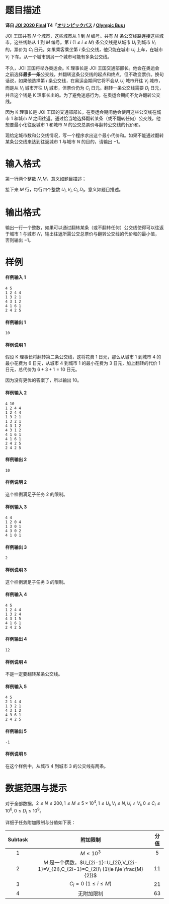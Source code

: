 
# 题目描述

**译自 [JOI 2020 Final](https://cms.ioi-jp.org/) T4「[オリンピックバス](https://www.ioi-jp.org/joi/2019/2020-ho/2020-ho-t4.pdf) / [Olympic Bus](https://www.ioi-jp.org/joi/2019/2020-ho/2020-ho-t4-en.pdf)」**

JOI 王国共有 $N$ 个城市，这些城市从 $1$ 到 $N$ 编号。共有 $M$ 条公交线路连接这些城市，这些线路从 $1$ 到 $M$ 编号。第 $i\ (1\le i\le M)$ 条公交线是从城市 $U_i$ 到城市 $V_i$ 的，票价为 $C_i$ 日元。如果乘客乘坐第 $i$ 条公交线，他只能在城市 $U_i$ 上车，在城市 $V_i$ 下车。从一个城市到另一个城市可能有多条公交线。

不久，JOI 王国将举办奥运会。K 理事长是 JOI 王国交通部部长。他会在奥运会之前选择**最多一条**公交线，并翻转这条公交线的起点和终点，但不改变票价。换句话说，如果他选择第 $i$ 条公交线，在奥运会期间它将不会从 $U_i$ 城市开往 $V_i$ 城市，而是从 $V_i$ 城市开往 $U_i$ 城市，但票价仍为 $C_i$ 日元。翻转一条公交线需要 $D_i$ 日元，并且这个钱是 K 理事长出的。为了避免迷惑行为，在奥运会期间不允许翻转公交线。

因为 K 理事长是 JOI 王国的交通部部长，在奥运会期间他会使用这些公交线在城市 $1$ 和城市 $N$ 之间往返。通过恰当地选择翻转某条（或不翻转任何）公交线，他想要最小化往返城市 $1$ 和城市 $N$ 的公交总票价与翻转公交线的代价和。

现给定城市数和公交线情况，写一个程序求出这个最小代价和。如果不能通过翻转某条公交线来达到往返城市 $1$ 与城市 $N$ 的目的，请输出 $-1$。

# 输入格式

第一行两个整数 $N,M$，意义如题目描述；

接下来 $M$ 行，每行四个整数 $U_i,V_i,C_i,D_i$，意义如题目描述。

# 输出格式

输出一行一个整数，如果可以通过翻转某条（或不翻转任何）公交线使得可以往返于城市 $1$ 与城市 $N$，输出往返所需公交总票价与翻转公交线的代价和的最小值，否则输出 $-1$。

# 样例

#### 样例输入 1
```plain
4 5
1 2 4 4
1 3 2 1
4 3 1 2
4 1 6 1
2 4 2 5
```
#### 样例输出 1
```plain
10
```
#### 样例说明 1
假设 K 理事长将翻转第二条公交线，这将花费 $1$ 日元，那么从城市 $1$ 到城市 $4$ 的最小花费为 $6$ 日元，从城市 $4$ 到城市 $1$ 的最小花费为 $3$ 日元，加上翻转的代价 $1$ 日元，总代价为 $6+3+1=10$ 日元。

因为没有更优的答案了，所以输出 $10$。

#### 样例输入 2
```plain
4 10
1 2 4 4
1 2 4 4
1 3 2 1
1 3 2 1
4 3 1 2
4 3 1 2
4 1 6 1
4 1 6 1
2 4 2 5
2 4 2 5
```
#### 样例输出 2
```plain
10
```

#### 样例说明 2
这个样例满足子任务 $2$ 的限制。

#### 样例输入 3
```plain
4 4
1 2 0 4
1 3 0 1
4 3 0 2
4 1 0 1
```
#### 样例输出 3
```plain
2
```
#### 样例说明 3
这个样例满足子任务 $3$ 的限制。

#### 样例输入 4
```plain
4 5
1 2 4 4
1 3 2 4
4 3 1 5
4 1 6 1
2 4 2 5
```
#### 样例输出 4
```plain
12
```

#### 样例说明 4
不是一定要翻转某条公交线。

#### 样例输入 5
```plain
4 5
2 1 4 4
1 3 2 1
4 3 1 2
4 3 6 1
2 4 2 5
```
#### 样例输出 5
```plain
-1
```
#### 样例说明 5
在这个样例中，从城市 $4$ 到城市 $3$ 的公交线有两条。


# 数据范围与提示

对于全部数据，$2\le N\le 200,1\le M\le 5\times 10^4,1\le U_i,V_i\le N,U_i\neq V_i,0\le C_i\le 10^6,0\le D_i\le 10^9$。

详细子任务附加限制与分值如下表：

|Subtask|附加限制|分值|
|:-:|:-:|:-:|
|$1$|$M\le 10^3$|$5$|
|$2$|$M$ 是一个偶数，$U_{2i-1}=U_{2i},V_{2i-1}=V_{2i},C_{2i-1}=C_{2i}\ (1\le i\le \frac{M}{2})$|$11$|
|$3$|$C_i=0\ (1\le i\le M)$|$21$|
|$4$|无附加限制|$63$|

